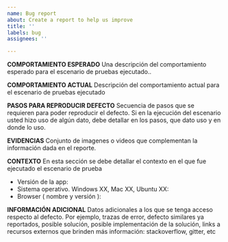 ```yaml
---
name: Bug report
about: Create a report to help us improve
title: ''
labels: bug
assignees: ''

---
```


**COMPORTAMIENTO ESPERADO**
Una descripción del comportamiento esperado para el escenario de pruebas ejecutado..

**COMPORTAMIENTO ACTUAL**
Descripción del comportamiento actual para el escenario de pruebas ejecutado

**PASOS PARA REPRODUCIR DEFECTO**
Secuencia de pasos que se requieren para poder reproducir el defecto. Si en la ejecución del escenario usted hizo uso de algún dato, debe detallar en los pasos, que dato uso y en donde lo uso.

**EVIDENCIAS**
Conjunto de imagenes o videos que complementan la información dada en el reporte.

**CONTEXTO**
En esta sección se debe detallar el contexto en el que fue ejecutado el escenario de prueba
 - Versión de la app:
 - Sistema operativo. Windows XX, Mac XX, Ubuntu XX:
 - Browser ( nombre y versión ): 

**INFORMACIÓN ADICIONAL**
Datos adicionales a los que se tenga acceso respecto al defecto. Por ejemplo, trazas de error, defecto similares ya reportados, posible solución, posible implementación de la solución, links a recursos externos que brinden más información: stackoverflow, gitter, etc
